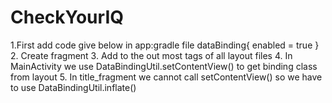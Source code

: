 # CheckYourIQ
1.First add code give below in app:gradle file
  dataBinding{
    enabled = true
    }
2. Create fragment
3. Add <layout></layout>to the out most tags of all layout files
4. In MainActivity we use DataBindingUtil.setContentView() to get binding class from layout
5. In title_fragment we cannot call setContentView() so we have to use DataBindingUtil.inflate()
